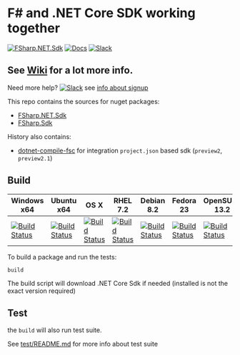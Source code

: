 # F\# and .NET Core SDK working together

[![FSharp.NET.Sdk](https://img.shields.io/nuget/vpre/FSharp.NET.Sdk.svg?maxAge=2592000&label=FSharp.NET.Sdk%20nuget)][fsharp.net.sdk nupkg]
[![Docs](https://img.shields.io/badge/docs-wiki-1faece.svg)][wiki]
[![Slack](https://img.shields.io/badge/slack-%23dotnetcore%20channel%20in%20fsharp.org%20slack-E60256.svg)][slack]


**<h2>See [Wiki][wiki] for a lot more info.</h2>**


Need more help? [![Slack](https://img.shields.io/badge/slack-%23dotnetcore%20channel%20in%20fsharp.org%20slack-E60256.svg)][slack] see [info about signup](http://fsharp.org/guides/slack/)

This repo contains the sources for nuget packages:

- [FSharp.NET.Sdk][fsharp.net.sdk nupkg]
- [FSharp.Sdk][fsharp.sdk nupkg]

History also contains:

- [dotnet-compile-fsc][dotnet-compile-fsc nupkg] for integration `project.json` based sdk (`preview2`, `preview2.1`)


## Build


| Windows x64 | Ubuntu x64 | OS X | RHEL 7.2 | Debian 8.2 | Fedora 23 | OpenSUSE 13.2 | CentOS 7.1 |
|-------------|------------|------|----------|------------|-----------|---------------|------------|
| [![Build Status][win-x64-badge]](https://ci2.dot.net/job/dotnet_netcorecli-fsc/job/master/job/release_windows_nt_x64/) | [![Build Status][ubuntu-x64-badge]](https://ci2.dot.net/job/dotnet_netcorecli-fsc/job/master/job/release_ubuntu_x64/) | [![Build Status][osx-x64-badge]](https://ci2.dot.net/job/dotnet_netcorecli-fsc/job/master/job/release_osx_x64/) | [![Build Status](https://ci2.dot.net/buildStatus/icon?job=dotnet_netcorecli-fsc/master/release_rhel7.2_x64)](https://ci2.dot.net/job/dotnet_netcorecli-fsc/job/master/job/release_rhel7.2_x64/) | [![Build Status](https://ci2.dot.net/buildStatus/icon?job=dotnet_netcorecli-fsc/master/debug_debian8.2_x64)](https://ci2.dot.net/job/dotnet_netcorecli-fsc/job/master/job/debug_debian8.2_x64/) | [![Build Status](https://ci2.dot.net/buildStatus/icon?job=dotnet_netcorecli-fsc/master/debug_fedora23_x64)](https://ci2.dot.net/job/dotnet_netcorecli-fsc/job/master/job/debug_fedora23_x64/) | [![Build Status](https://ci2.dot.net/buildStatus/icon?job=dotnet_netcorecli-fsc/master/debug_opensuse13.2_x64)](https://ci2.dot.net/job/dotnet_netcorecli-fsc/job/master/job/debug_opensuse13.2_x64/) | [![Build Status](https://ci2.dot.net/buildStatus/icon?job=dotnet_netcorecli-fsc/master/debug_centos7.1_x64)](https://ci2.dot.net/job/dotnet_netcorecli-fsc/job/master/job/debug_centos7.1_x64/) |

To build a package and run the tests:

```
build
```

The build script will download .NET Core Sdk if needed (installed is not the exact version required)

## Test

the `build` will also run test suite.

See [test/README.md](https://github.com/dotnet/netcorecli-fsc/blob/master/test/README.md) for more info about test suite


[win-x64-badge]: https://ci2.dot.net/buildStatus/icon?job=dotnet_netcorecli-fsc/master/release_windows_nt_x64
[ubuntu-x64-badge]: https://ci2.dot.net/buildStatus/icon?job=dotnet_netcorecli-fsc/master/release_ubuntu_x64
[osx-x64-badge]: https://ci2.dot.net/buildStatus/icon?job=dotnet_netcorecli-fsc/master/release_osx_x64

[slack]: https://fsharp.slack.com/messages/dotnetcore/
[wiki]: https://github.com/dotnet/netcorecli-fsc/wiki

[fsharp.net.sdk nupkg]: https://www.nuget.org/packages/FSharp.NET.Sdk
[fsharp.sdk nupkg]: https://www.nuget.org/packages/FSharp.Sdk
[dotnet-compile-fsc nupkg]: https://www.nuget.org/packages/dotnet-compile-fsc
